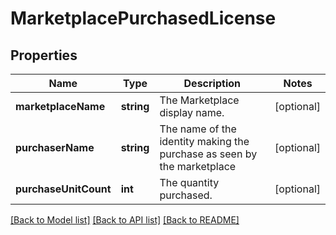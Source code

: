 # MarketplacePurchasedLicense

## Properties
Name | Type | Description | Notes
------------ | ------------- | ------------- | -------------
**marketplaceName** | **string** | The Marketplace display name. | [optional] 
**purchaserName** | **string** | The name of the identity making the purchase as seen by the marketplace | [optional] 
**purchaseUnitCount** | **int** | The quantity purchased. | [optional] 

[[Back to Model list]](../README.md#documentation-for-models) [[Back to API list]](../README.md#documentation-for-api-endpoints) [[Back to README]](../README.md)


